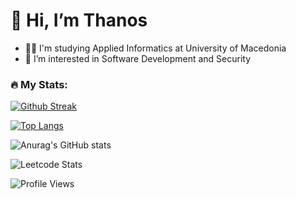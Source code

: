 # 👋 Hi, I’m Thanos

- 👨‍🎓 I'm studying Applied Informatics at University of Macedonia
- 👀 I’m interested in Software Development and Security

### 🔥 My Stats:
[![Github Streak](https://github-readme-streak-stats.herokuapp.com?user=thanosmoschou&theme=neon)](https://git.io/streak-stats) <br>

[![Top Langs](https://github-readme-stats.vercel.app/api/top-langs/?username=thanosmoschou&theme=neon&langs_count=10)](https://github.com/anuraghazra/github-readme-stats) <br>

![Anurag's GitHub stats](https://github-readme-stats.vercel.app/api?username=thanosmoschou&show_icons=true&theme=neon) <br>

![Leetcode Stats](https://leetcard.jacoblin.cool/thanosmoschou) <br>

![Profile Views](https://komarev.com/ghpvc/?username=thanosmoschou) <br>

<!---
thanosmoschou/thanosmoschou is a ✨ special ✨ repository because its `README.md` (this file) appears on your GitHub profile.
You can click the Preview link to take a look at your changes.
--->
